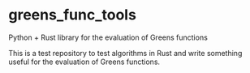 # greens_func_tools
Python + Rust library for the evaluation of Greens functions

This is a test repository to test algorithms in Rust and write
something useful for the evaluation of Greens functions.

